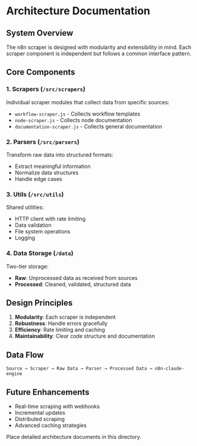 # Architecture Documentation

## System Overview

The n8n scraper is designed with modularity and extensibility in mind. Each scraper component is independent but follows a common interface pattern.

## Core Components

### 1. Scrapers (`/src/scrapers`)
Individual scraper modules that collect data from specific sources:
- `workflow-scraper.js` - Collects workflow templates
- `node-scraper.js` - Collects node documentation
- `documentation-scraper.js` - Collects general documentation

### 2. Parsers (`/src/parsers`)
Transform raw data into structured formats:
- Extract meaningful information
- Normalize data structures
- Handle edge cases

### 3. Utils (`/src/utils`)
Shared utilities:
- HTTP client with rate limiting
- Data validation
- File system operations
- Logging

### 4. Data Storage (`/data`)
Two-tier storage:
- **Raw**: Unprocessed data as received from sources
- **Processed**: Cleaned, validated, structured data

## Design Principles

1. **Modularity**: Each scraper is independent
2. **Robustness**: Handle errors gracefully
3. **Efficiency**: Rate limiting and caching
4. **Maintainability**: Clear code structure and documentation

## Data Flow

```
Source → Scraper → Raw Data → Parser → Processed Data → n8n-claude-engine
```

## Future Enhancements

- Real-time scraping with webhooks
- Incremental updates
- Distributed scraping
- Advanced caching strategies

Place detailed architecture documents in this directory.


